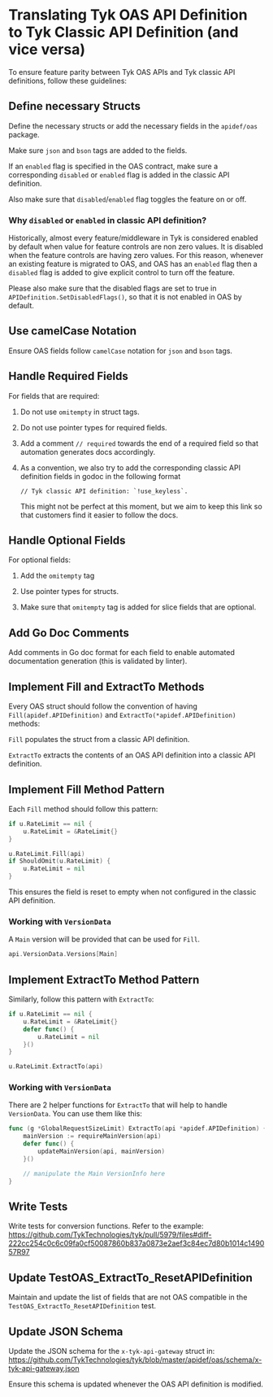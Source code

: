 # Translating Tyk OAS API Definition to Tyk Classic API Definition (and vice versa)

To ensure feature parity between Tyk OAS APIs and Tyk classic API definitions, follow these guidelines:

## Define necessary Structs

Define the necessary structs or add the necessary fields in the `apidef/oas` package.

Make sure `json` and `bson` tags are added to the fields.

If an `enabled` flag is specified in the OAS contract, make sure a corresponding `disabled` or `enabled` flag is added in the classic API definition.

Also make sure that `disabled`/`enabled` flag toggles the feature on or off.

### Why `disabled` or `enabled` in classic API definition?

Historically, almost every feature/middleware in Tyk is considered enabled by default when value for feature controls are non zero values. It is disabled when the feature controls are having zero values. For this reason, whenever an existing feature is migrated to OAS, and OAS has an `enabled` flag then a `disabled` flag is added to give explicit control to turn off the feature.

Please also make sure that the disabled flags are set to true in `APIDefinition.SetDisabledFlags()`, so that it is not enabled in OAS by default.

## Use camelCase Notation

Ensure OAS fields follow `camelCase` notation for `json` and `bson` tags.

## Handle Required Fields

For fields that are required:

1. Do not use `omitempty` in struct tags.

2. Do not use pointer types for required fields.

3. Add a comment `// required` towards the end of a required field so that automation generates docs accordingly.

4. As a convention, we also try to add the corresponding classic API definition fields in godoc in the following format

   ```
   // Tyk classic API definition: `!use_keyless`.
   ```

   This might not be perfect at this moment, but we aim to keep this link so that customers find it easier to follow the docs.

## Handle Optional Fields

For optional fields:

1. Add the `omitempty` tag

2. Use pointer types for structs.

3. Make sure that `omitempty` tag is added for slice fields that are optional.

## Add Go Doc Comments

Add comments in Go doc format for each field to enable automated documentation generation (this is validated by linter).

## Implement Fill and ExtractTo Methods

Every OAS struct should follow the convention of having `Fill(apidef.APIDefinition)` and `ExtractTo(*apidef.APIDefinition)` methods:

`Fill` populates the struct from a classic API definition.

`ExtractTo` extracts the contents of an OAS API definition into a classic API definition.

## Implement Fill Method Pattern

Each `Fill` method should follow this pattern:

```go
if u.RateLimit == nil {
	u.RateLimit = &RateLimit{}
}

u.RateLimit.Fill(api)
if ShouldOmit(u.RateLimit) {
	u.RateLimit = nil
}
```

This ensures the field is reset to empty when not configured in the classic API definition.

### Working with `VersionData`

A `Main` version will be provided that can be used for `Fill`.

```go
api.VersionData.Versions[Main]
```

## Implement ExtractTo Method Pattern

Similarly, follow this pattern with `ExtractTo`:

```go
if u.RateLimit == nil {
	u.RateLimit = &RateLimit{}
	defer func() {
		u.RateLimit = nil
	}()
}

u.RateLimit.ExtractTo(api)
```

### Working with `VersionData`

There are 2 helper functions for `ExtractTo` that will help to handle `VersionData`. You can use them like this:

```go
func (g *GlobalRequestSizeLimit) ExtractTo(api *apidef.APIDefinition) {
	mainVersion := requireMainVersion(api)
	defer func() {
		updateMainVersion(api, mainVersion)
	}()

	// manipulate the Main VersionInfo here
}
```

## Write Tests

Write tests for conversion functions. Refer to the example: https://github.com/TykTechnologies/tyk/pull/5979/files#diff-222cc254c0c6c09fa0cf50087860b837a0873e2aef3c84ec7d80b1014c149057R97

## Update TestOAS_ExtractTo_ResetAPIDefinition

Maintain and update the list of fields that are not OAS compatible in the `TestOAS_ExtractTo_ResetAPIDefinition` test.

## Update JSON Schema

Update the JSON schema for the `x-tyk-api-gateway` struct in: https://github.com/TykTechnologies/tyk/blob/master/apidef/oas/schema/x-tyk-api-gateway.json

Ensure this schema is updated whenever the OAS API definition is modified.
